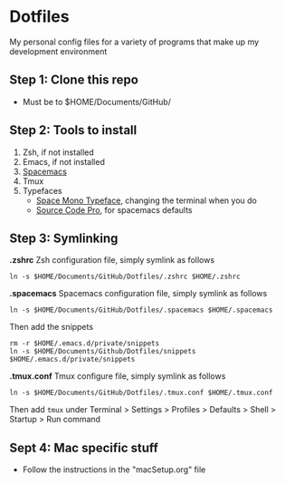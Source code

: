 # Dotfiles
My personal config files for a variety of programs that make up my development environment

## Step 1: Clone this repo 
- Must be to $HOME/Documents/GitHub/


## Step 2: Tools to install
1. Zsh, if not installed
2. Emacs, if not installed
3. [Spacemacs](https://www.spacemacs.org)
4. Tmux
5. Typefaces
   - [Space Mono Typeface](https://fonts.google.com/specimen/Space+Mono), changing the terminal when you do
   - [Source Code Pro](https://fonts.google.com/specimen/Source+Code+Pro), for spacemacs defaults


## Step 3: Symlinking

**.zshrc**
Zsh configuration file, simply symlink as follows
```
ln -s $HOME/Documents/GitHub/Dotfiles/.zshrc $HOME/.zshrc
```

**.spacemacs**
Spacemacs configuration file, simply symlink as follows
```
ln -s $HOME/Documents/GitHub/Dotfiles/.spacemacs $HOME/.spacemacs
```
Then add the snippets
```
rm -r $HOME/.emacs.d/private/snippets
ln -s $HOME/Documents/Github/Dotfiles/snippets $HOME/.emacs.d/private/snippets
```

**.tmux.conf**
Tmux configure file, simply symlink as follows
```
ln -s $HOME/Documents/GitHub/Dotfiles/.tmux.conf $HOME/.tmux.conf
```
Then add `tmux` under Terminal > Settings > Profiles > Defaults > Shell > Startup > Run command


## Sept 4: Mac specific stuff
- Follow the instructions in the "macSetup.org" file

